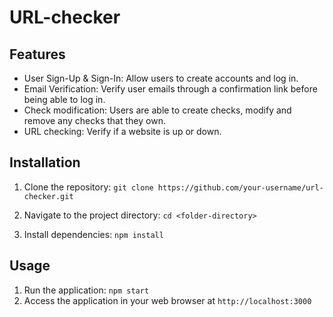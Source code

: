 # URL-checker

## Features

- User Sign-Up & Sign-In: Allow users to create accounts and log in.
- Email Verification: Verify user emails through a confirmation link before being able to log in.
- Check modification: Users are able to create checks, modify and remove any checks that they own.
- URL checking: Verify if a website is up or down.

## Installation

1. Clone the repository:
   `git clone https://github.com/your-username/url-checker.git`

2.  Navigate to the project directory:
   `cd <folder-directory>`
3. Install dependencies:
   `npm install`

## Usage
1. Run the application:
   `npm start`
2. Access the application in your web browser at `http://localhost:3000`


